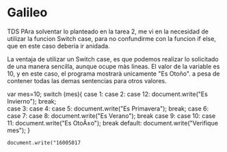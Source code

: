 # Galileo
TDS
PAra solventar lo planteado en la tarea 2, me vi en la necesidad de utilizar la funcion Switch case, para no confundirme con la funcion if else, que en este caso deberia ir anidada.

La ventaja de utilizar un Switch case, es que podemos realizar lo solicitado de una manera sencilla, aunque ocupe màs lineas.
El valor de la variable es 10, y en este caso, el programa mostrarà unicamente "Es Otoño". a pesa de contener todas las demas sentencias para otros valores.

var mes=10;
switch (mes){
  case 1:
  case 2:
  case 12:
     document.write("Es Invierno");
    break;   
  case 3:
  case 4:
  case 5:
     document.write("Es Primavera");
    break;
  case 6:
  case 7:
  case 8:
    document.write("Es Verano");
   break
  case 9:
  case 10:
  case 11:
   document.write("Es OtoÃ±o");
    break
    default:
    document.write("Verifique mes");
}

    document.write("16005017
